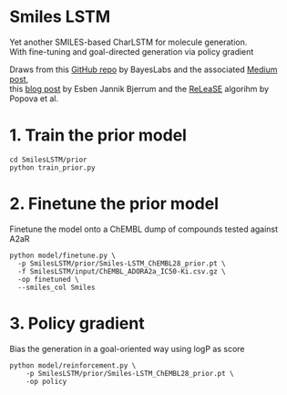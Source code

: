 # Smiles LSTM

Yet another SMILES-based CharLSTM for molecule generation.  
With fine-tuning and goal-directed generation via policy gradient

Draws from this [GitHub repo](https://github.com/bayeslabs/genmol/tree/Sunita/genmol) by BayesLabs
and the
associated [Medium post](https://medium.com/@sunitachoudhary103/generating-molecules-using-a-char-rnn-in-pytorch-16885fd9394b),  
this [blog post](https://www.cheminformania.com/master-your-molecule-generator-seq2seq-rnn-models-with-smiles-in-keras/)
by Esben Jannik Bjerrum and the [ReLeaSE](https://www.science.org/doi/10.1126/sciadv.aap7885) algorihm by Popova et al.

# 1. Train the prior model
```console
cd SmilesLSTM/prior
python train_prior.py
```

# 2. Finetune the prior model
Finetune the model onto a ChEMBL dump of compounds tested against A2aR
```console
python model/finetune.py \
  -p SmilesLSTM/prior/Smiles-LSTM_ChEMBL28_prior.pt \
  -f SmilesLSTM/input/ChEMBL_ADORA2a_IC50-Ki.csv.gz \
  -op finetuned \
  --smiles_col Smiles
```

# 3. Policy gradient
Bias the generation in a goal-oriented way using logP as score
```console
python model/reinforcement.py \
    -p SmilesLSTM/prior/Smiles-LSTM_ChEMBL28_prior.pt \
    -op policy
```